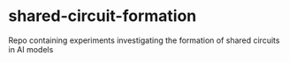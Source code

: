 # shared-circuit-formation
Repo containing experiments investigating the formation of shared circuits in AI models

